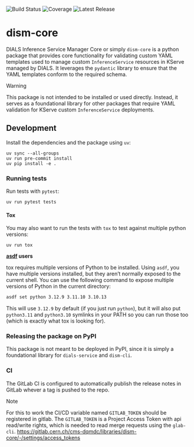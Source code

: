 ![Build Status](https://gitlab.cern.ch/cms-dqmdc/libraries/dism-core/badges/develop/pipeline.svg)
![Coverage](https://gitlab.cern.ch/cms-dqmdc/libraries/dism-core/badges/develop/coverage.svg)
![Latest Release](https://gitlab.cern.ch/cms-dqmdc/libraries/dism-core/-/badges/release.svg)

# dism-core

DIALS Inference Service Manager Core or simply `dism-core` is a python package that provides core functionality for validating custom YAML templates used to manage custom `InferenceService` resources in KServe managed by DIALS. It leverages the `pydantic` library to ensure that the YAML templates conform to the required schema.

> [!WARNING]
> This package is not intended to be installed or used directly. Instead, it serves as a foundational library for other packages that require YAML validation for KServe custom `InferenceService` deployments.

## Development

Install the dependencies and the package using `uv`:

```shell
uv sync --all-groups
uv run pre-commit install
uv pip install -e .
```

### Running tests

Run tests with `pytest`:

```shell
uv run pytest tests
```

#### Tox

You may also want to run the tests with `tox` to test against multiple python versions:

```shell
uv run tox
```

**[asdf](https://asdf-vm.com/) users**

tox requires multiple versions of Python to be installed. Using `asdf`, you have multiple versions installed, but they aren’t normally exposed to the current shell. You can use the following command to expose multiple versions of Python in the current directory:

```bash
asdf set python 3.12.9 3.11.10 3.10.13
```

This will use `3.12.9` by default (if you just run `python`), but it will also put `python3.11` and `python3.10` symlinks in your PATH so you can run those too (which is exactly what tox is looking for).

### Releasing the package on PyPI

This package is not meant to be deployed in PyPI, since it is simply a foundational library for `dials-service` and `dism-cli`.

### CI

The GitLab CI is configured to automatically publish the release notes in GitLab whever a tag is pushed to the repo.

> [!NOTE]
> For this to work the CI/CD variable named `GITLAB_TOKEN` should be registered in gitlab. The `GITLAB_TOKEN` is a Project Access Token with api read/write rights, which is needed to read merge requests using the `glab-cli`.
> https://gitlab.cern.ch/cms-dqmdc/libraries/dism-core/-/settings/access_tokens
